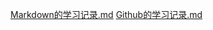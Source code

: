 
[Markdown的学习记录.md](https://github.com/user-attachments/files/17654801/Markdown.md)
[Github的学习记录.md](https://github.com/user-attachments/files/17654802/Github.md)
